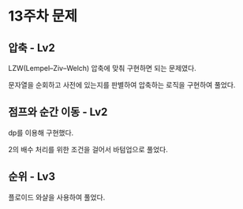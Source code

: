 # 13주차 문제

## 압축 - Lv2
LZW(Lempel–Ziv–Welch) 압축에 맞춰 구현하면 되는 문제였다.

문자열을 순회하고 사전에 있는지를 판별하여 압축하는 로직을 구현하여 풀었다.

## 점프와 순간 이동 - Lv2
dp를 이용해 구현했다.

2의 배수 처리를 위한 조건을 걸어서 바텀업으로 풀었다.

## 순위 - Lv3
플로이드 와샬을 사용하여 풀었다.